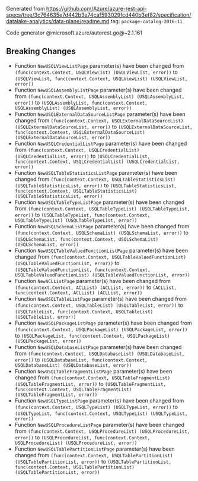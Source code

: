 Generated from https://github.com/Azure/azure-rest-api-specs/tree/3c764635e7d442b3e74caf593029fcd440b3ef82/specification/datalake-analytics/data-plane/readme.md tag: `package-catalog-2016-11`

Code generator @microsoft.azure/autorest.go@~2.1.161

## Breaking Changes

- Function `NewUSQLViewListPage` parameter(s) have been changed from `(func(context.Context, USQLViewList) (USQLViewList, error))` to `(USQLViewList, func(context.Context, USQLViewList) (USQLViewList, error))`
- Function `NewUSQLAssemblyListPage` parameter(s) have been changed from `(func(context.Context, USQLAssemblyList) (USQLAssemblyList, error))` to `(USQLAssemblyList, func(context.Context, USQLAssemblyList) (USQLAssemblyList, error))`
- Function `NewUSQLExternalDataSourceListPage` parameter(s) have been changed from `(func(context.Context, USQLExternalDataSourceList) (USQLExternalDataSourceList, error))` to `(USQLExternalDataSourceList, func(context.Context, USQLExternalDataSourceList) (USQLExternalDataSourceList, error))`
- Function `NewUSQLCredentialListPage` parameter(s) have been changed from `(func(context.Context, USQLCredentialList) (USQLCredentialList, error))` to `(USQLCredentialList, func(context.Context, USQLCredentialList) (USQLCredentialList, error))`
- Function `NewUSQLTableStatisticsListPage` parameter(s) have been changed from `(func(context.Context, USQLTableStatisticsList) (USQLTableStatisticsList, error))` to `(USQLTableStatisticsList, func(context.Context, USQLTableStatisticsList) (USQLTableStatisticsList, error))`
- Function `NewUSQLTableTypeListPage` parameter(s) have been changed from `(func(context.Context, USQLTableTypeList) (USQLTableTypeList, error))` to `(USQLTableTypeList, func(context.Context, USQLTableTypeList) (USQLTableTypeList, error))`
- Function `NewUSQLSchemaListPage` parameter(s) have been changed from `(func(context.Context, USQLSchemaList) (USQLSchemaList, error))` to `(USQLSchemaList, func(context.Context, USQLSchemaList) (USQLSchemaList, error))`
- Function `NewUSQLTableValuedFunctionListPage` parameter(s) have been changed from `(func(context.Context, USQLTableValuedFunctionList) (USQLTableValuedFunctionList, error))` to `(USQLTableValuedFunctionList, func(context.Context, USQLTableValuedFunctionList) (USQLTableValuedFunctionList, error))`
- Function `NewACLListPage` parameter(s) have been changed from `(func(context.Context, ACLList) (ACLList, error))` to `(ACLList, func(context.Context, ACLList) (ACLList, error))`
- Function `NewUSQLTableListPage` parameter(s) have been changed from `(func(context.Context, USQLTableList) (USQLTableList, error))` to `(USQLTableList, func(context.Context, USQLTableList) (USQLTableList, error))`
- Function `NewUSQLPackageListPage` parameter(s) have been changed from `(func(context.Context, USQLPackageList) (USQLPackageList, error))` to `(USQLPackageList, func(context.Context, USQLPackageList) (USQLPackageList, error))`
- Function `NewUSQLDatabaseListPage` parameter(s) have been changed from `(func(context.Context, USQLDatabaseList) (USQLDatabaseList, error))` to `(USQLDatabaseList, func(context.Context, USQLDatabaseList) (USQLDatabaseList, error))`
- Function `NewUSQLTableFragmentListPage` parameter(s) have been changed from `(func(context.Context, USQLTableFragmentList) (USQLTableFragmentList, error))` to `(USQLTableFragmentList, func(context.Context, USQLTableFragmentList) (USQLTableFragmentList, error))`
- Function `NewUSQLTypeListPage` parameter(s) have been changed from `(func(context.Context, USQLTypeList) (USQLTypeList, error))` to `(USQLTypeList, func(context.Context, USQLTypeList) (USQLTypeList, error))`
- Function `NewUSQLProcedureListPage` parameter(s) have been changed from `(func(context.Context, USQLProcedureList) (USQLProcedureList, error))` to `(USQLProcedureList, func(context.Context, USQLProcedureList) (USQLProcedureList, error))`
- Function `NewUSQLTablePartitionListPage` parameter(s) have been changed from `(func(context.Context, USQLTablePartitionList) (USQLTablePartitionList, error))` to `(USQLTablePartitionList, func(context.Context, USQLTablePartitionList) (USQLTablePartitionList, error))`
